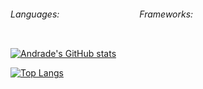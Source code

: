 <div style="display: flex;">
  <h6>Languages:</h6>
  <img src="https://img.shields.io/badge/JAVASCRIPT-%20?style=plastic-square&logo=javascript&logoColor=white&color=e5a228" height="16" />
  <img src="https://img.shields.io/badge/HTML5-%20?style=plastic-square&logo=html5&logoColor=white&color=e55126" height="16" />
  <img src="https://img.shields.io/badge/CSS3-%20?style=plastic-square&logo=css3&logoColor=white&color=0c73b8" height="16" />
  <img src="https://img.shields.io/badge/PYTHON-%20?style=plastic-square&logo=python&logoColor=white&color=396f9d" height="16"/>
  <img src="https://img.shields.io/badge/Csharp-%20?style=plastic-square&logo=csharp&logoColor=white&color=7b3399" height="16" />  
  <img src="https://img.shields.io/badge/JAVA-%20?style=plastic-square&logo=java&logoColor=white&color=ec2025" height="16" />
  <img src="https://img.shields.io/badge/SQL-%20?style=plastic-square&logo=mysql&logoColor=white&color=00618a" height="16"/>
  <img src="https://img.shields.io/badge/MONGODB-%20?style=plastic-square&logo=mongodb&logoColor=white&color=208d38" height="16"/>
  <h6>Frameworks:</h6>
  <img src="https://img.shields.io/badge/DJANGO-%20?style=plastic-square&logo=django&logoColor=white&color=0f3e2e" height="16" />
    <img src="https://img.shields.io/badge/REACT-%20?style=plastic-square&logo=react&logoColor=white&color=61dafb" height="16" />
  <img src="https://img.shields.io/badge/ASP.NET-%20?style=plastic-square&logo=dotnet&logoColor=white&color=147bbd" height="16" />  
  <img src="https://img.shields.io/badge/BOOTSTRAP-%20?style=plastic-square&logo=bootstrap&logoColor=white&color=573a7c" height="16" />
  <img src="https://img.shields.io/badge/MATERIALIZE-%20?style=plastic-square&logo=materialize&logoColor=white&color=ee6d72" height="16" />
  </div>


[![Andrade's GitHub stats](https://github-readme-stats.vercel.app/api?username=RTAcps&show_icons=true&theme=dracula)](https://https://github.com/RTAcps/github-readme-stats)

[![Top Langs](https://github-readme-stats.vercel.app/api/top-langs/?username=RTAcps)](https://github.com/RTAcps/github-readme-stats)	
